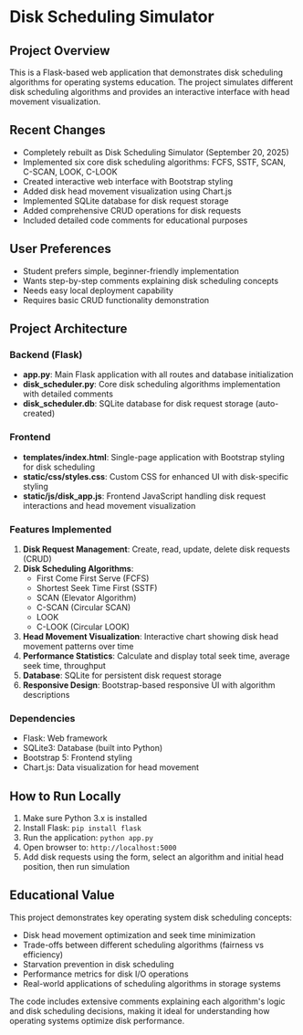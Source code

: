 # Disk Scheduling Simulator

## Project Overview
This is a Flask-based web application that demonstrates disk scheduling algorithms for operating systems education. The project simulates different disk scheduling algorithms and provides an interactive interface with head movement visualization.

## Recent Changes
- Completely rebuilt as Disk Scheduling Simulator (September 20, 2025)
- Implemented six core disk scheduling algorithms: FCFS, SSTF, SCAN, C-SCAN, LOOK, C-LOOK
- Created interactive web interface with Bootstrap styling
- Added disk head movement visualization using Chart.js
- Implemented SQLite database for disk request storage
- Added comprehensive CRUD operations for disk requests
- Included detailed code comments for educational purposes

## User Preferences
- Student prefers simple, beginner-friendly implementation
- Wants step-by-step comments explaining disk scheduling concepts
- Needs easy local deployment capability
- Requires basic CRUD functionality demonstration

## Project Architecture

### Backend (Flask)
- **app.py**: Main Flask application with all routes and database initialization
- **disk_scheduler.py**: Core disk scheduling algorithms implementation with detailed comments
- **disk_scheduler.db**: SQLite database for disk request storage (auto-created)

### Frontend
- **templates/index.html**: Single-page application with Bootstrap styling for disk scheduling
- **static/css/styles.css**: Custom CSS for enhanced UI with disk-specific styling
- **static/js/disk_app.js**: Frontend JavaScript handling disk request interactions and head movement visualization

### Features Implemented
1. **Disk Request Management**: Create, read, update, delete disk requests (CRUD)
2. **Disk Scheduling Algorithms**: 
   - First Come First Serve (FCFS)
   - Shortest Seek Time First (SSTF)
   - SCAN (Elevator Algorithm)
   - C-SCAN (Circular SCAN)
   - LOOK
   - C-LOOK (Circular LOOK)
3. **Head Movement Visualization**: Interactive chart showing disk head movement patterns over time
4. **Performance Statistics**: Calculate and display total seek time, average seek time, throughput
5. **Database**: SQLite for persistent disk request storage
6. **Responsive Design**: Bootstrap-based responsive UI with algorithm descriptions

### Dependencies
- Flask: Web framework
- SQLite3: Database (built into Python)
- Bootstrap 5: Frontend styling
- Chart.js: Data visualization for head movement

## How to Run Locally
1. Make sure Python 3.x is installed
2. Install Flask: `pip install flask`
3. Run the application: `python app.py`
4. Open browser to: `http://localhost:5000`
5. Add disk requests using the form, select an algorithm and initial head position, then run simulation

## Educational Value
This project demonstrates key operating system disk scheduling concepts:
- Disk head movement optimization and seek time minimization
- Trade-offs between different scheduling algorithms (fairness vs efficiency)
- Starvation prevention in disk scheduling
- Performance metrics for disk I/O operations
- Real-world applications of scheduling algorithms in storage systems

The code includes extensive comments explaining each algorithm's logic and disk scheduling decisions, making it ideal for understanding how operating systems optimize disk performance.